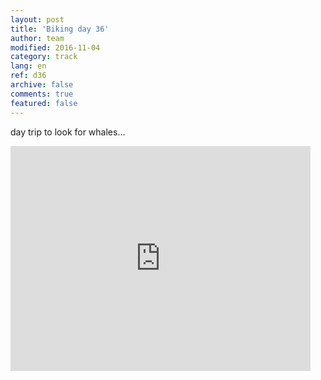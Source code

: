 ```yaml
---   
layout: post 
title: 'Biking day 36'  
author: team 
modified: 2016-11-04
category: track 
lang: en 
ref: d36
archive: false 
comments: true 
featured: false 
--- 
```


 day trip to look for whales...                                                                                                                                                                                                                                                                                                                                                               

<iframe width='480' height='360' src='http://track-kit.net/maps_s3/?v=embed&track=.gpx' frameborder='0' allowfullscreen></iframe>